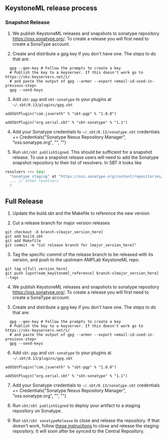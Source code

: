 ## KeystoneML release process

### Snapshot Release

1. We publish KeystoneML releases and snapshots to sonatype repository https://oss.sonatype.org/. To
create a release you will first need to create a SonaType account.

2. Create and distribute a gpg key if you don't have one. The steps to do that are:
```
  gpg --gen-key # Follow the prompts to create a key
  # Publish the key to a keyserver. If this doesn't work go to https://sks-keyservers.net/i/
  # and paste the output of gpg --armor --export <email-id-used-in-previous-step>
  gpg --send-keys 
``` 

3. Add `sbt-pgp` and `sbt-sonatype` to your plugins at `~/.sbt/0.13/plugins/gpg.sbt`
```
addSbtPlugin("com.jsuereth" % "sbt-pgp" % "1.0.0")

addSbtPlugin("org.xerial.sbt" % "sbt-sonatype" % "1.1")
```

4. Add your Sonatype credentials to `~/.sbt/0.13/sonatype.sbt` 
credentials += Credentials("Sonatype Nexus Repository Manager",
                           "oss.sonatype.org",
                           "<userame>",
                           "<password>")

5. Run `sbt/sbt publishSigned`. This should be sufficient for a snapshot release. To use a snapshot
release users will need to add the Sonatype snapshot repository to their list of resolvers. In SBT
it looks like
```scala
resolvers ++= Seq(
  "Sonatype staging" at "https://oss.sonatype.org/content/repositories/snapshots",
  ... // other resolvers
  )
```

## Full Release

1. Update the build.sbt and the Makefile to reference the new version

2. Cut a release branch for major version releases
```
git checkout -b branch-v[major_version_here]
git add build.sbt
git add Makefile
git commit -m "Cut release branch for [major_version_here]"
```

3. Tag the specific commit of the release branch to be released with its version, and push to the upstream AMPLab
KeystoneML repo.
```
git tag v[full_version_here]
git push [upstream_keystoneml_reference] branch-v[major_version_here] --tags
```

4. We publish KeystoneML releases and snapshots to sonatype repository https://oss.sonatype.org/. To
create a release you will first need to create a SonaType account.

5. Create and distribute a gpg key if you don't have one. The steps to do that are:
```
  gpg --gen-key # Follow the prompts to create a key
  # Publish the key to a keyserver. If this doesn't work go to https://sks-keyservers.net/i/
  # and paste the output of gpg --armor --export <email-id-used-in-previous-step>
  gpg --send-keys
```

6. Add `sbt-pgp` and `sbt-sonatype` to your plugins at `~/.sbt/0.13/plugins/gpg.sbt`
```
addSbtPlugin("com.jsuereth" % "sbt-pgp" % "1.0.0")

addSbtPlugin("org.xerial.sbt" % "sbt-sonatype" % "1.1")
```

7. Add your Sonatype credentials to `~/.sbt/0.13/sonatype.sbt`
credentials += Credentials("Sonatype Nexus Repository Manager",
                           "oss.sonatype.org",
                           "<userame>",
                           "<password>")

8. Run `sbt/sbt publishSigned` to deploy your artifact to a staging repository on Sonatype.

9. Run `sbt/sbt sonatypeRelease` to close and release the repository.
If that doesn't work, follow [these instructions](http://central.sonatype.org/pages/releasing-the-deployment.html) to
close and release the staging repository. It will soon after be synced to the Central Repository.